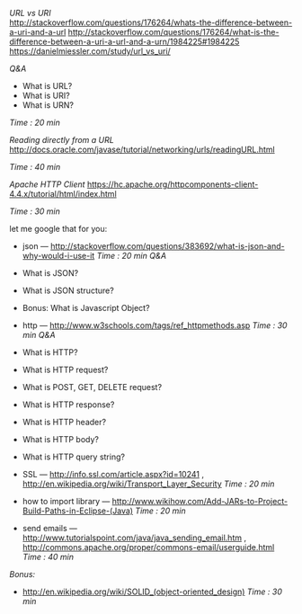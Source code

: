 *URL vs URI*  
http://stackoverflow.com/questions/176264/whats-the-difference-between-a-uri-and-a-url
http://stackoverflow.com/questions/176264/what-is-the-difference-between-a-uri-a-url-and-a-urn/1984225#1984225
https://danielmiessler.com/study/url_vs_uri/

*Q&A*
* What is URL?
* What is URI?
* What is URN?

*Time : 20 min*

*Reading directly from a URL*
http://docs.oracle.com/javase/tutorial/networking/urls/readingURL.html

*Time : 40 min*

*Apache HTTP Client*
https://hc.apache.org/httpcomponents-client-4.4.x/tutorial/html/index.html

*Time : 30 min*

let me google that for you:
* json — http://stackoverflow.com/questions/383692/what-is-json-and-why-would-i-use-it
*Time : 20 min*
*Q&A*
* What is JSON?
* What is JSON structure?
* Bonus: What is Javascript Object?

* http — http://www.w3schools.com/tags/ref_httpmethods.asp
*Time : 30 min*
*Q&A*
* What is HTTP?
* What is HTTP request? 
* What is POST, GET, DELETE request?
* What is HTTP response?
* What is HTTP header?
* What is HTTP body?
* What is HTTP query string?

* SSL — http://info.ssl.com/article.aspx?id=10241 , http://en.wikipedia.org/wiki/Transport_Layer_Security
*Time : 20 min*
* how to import library — http://www.wikihow.com/Add-JARs-to-Project-Build-Paths-in-Eclipse-(Java)
*Time : 20 min*
* send emails — http://www.tutorialspoint.com/java/java_sending_email.htm , http://commons.apache.org/proper/commons-email/userguide.html
*Time : 40 min*

*Bonus:*
* http://en.wikipedia.org/wiki/SOLID_(object-oriented_design)
*Time : 30 min*
